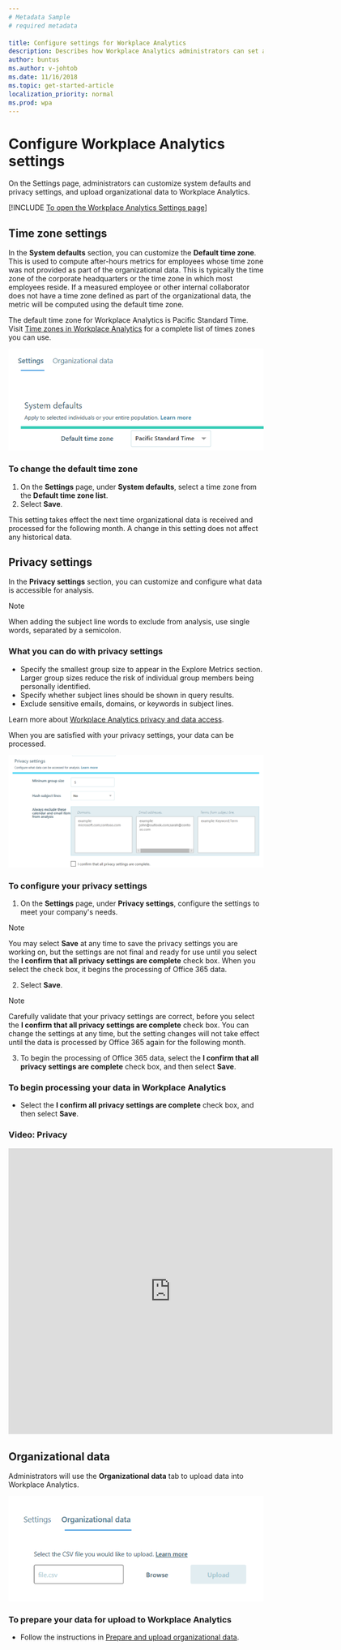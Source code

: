 ```yaml
---
# Metadata Sample
# required metadata

title: Configure settings for Workplace Analytics
description: Describes how Workplace Analytics administrators can set and edit settings in Workplace Analytics. 
author: buntus
ms.author: v-johtob
ms.date: 11/16/2018
ms.topic: get-started-article
localization_priority: normal 
ms.prod: wpa
---
```


# Configure Workplace Analytics settings

On the Settings page, administrators can customize system defaults and privacy settings, and upload organizational data to Workplace Analytics.

[!INCLUDE [To open the Workplace Analytics Settings page](../includes/to-open-wpa.md)]

## Time zone settings
In the **System defaults** section, you can customize the **Default time zone**. This is used to compute after-hours metrics for employees whose time zone was not provided as part of the organizational data. This is typically the time zone of the corporate headquarters or the time zone in which most employees reside. If a measured employee or other internal collaborator does not have a time zone defined as part of the organizational data, the metric will be computed using the default time zone.

The default time zone for Workplace Analytics is Pacific Standard Time. Visit [Time zones in Workplace Analytics](../Use/Timezones-for-workplace-analytics.md) for a complete list of times zones you can use.

![Default time zone](../images/Wpa/use/default-timezone-settings.png)

### To change the default time zone

1. On the **Settings** page, under **System defaults**, select a time zone from the **Default time zone list**.
2. Select **Save**.

This setting takes effect the next time organizational data is received and processed for the following month. A change in this setting does not affect any historical data.

## Privacy settings

In the **Privacy settings** section, you can customize and configure what data is accessible for analysis.

> [!Note]
> When adding the subject line words to exclude from analysis, use single words, separated by a semicolon.

### What you can do with privacy settings

* Specify the smallest group size to appear in the Explore Metrics section. Larger group sizes reduce the risk of individual group members being personally identified.
* Specify whether subject lines should be shown in query results.
* Exclude sensitive emails, domains, or keywords in subject lines.

Learn more about [Workplace Analytics privacy and data access](../privacy/privacy-and-data-access.md).

When you are satisfied with your privacy settings, your data can be processed.

![Privacy settings](../images/Wpa/use/privacy-settings-settings.png)

### To configure your privacy settings

1. On the **Settings** page, under **Privacy settings**, configure the settings to meet your company's needs.

 > [!Note]
 > You may select **Save** at any time to save the privacy settings you are working on, but the settings are not final and ready for use until you select the **I confirm that all privacy settings are complete** check box. When you select the check box, it begins the processing of Office 365 data.

2. Select **Save**.

 > [!Note]
 > Carefully validate that your privacy settings are correct, before you select the **I confirm that all privacy settings are complete** check box. You can change the settings at any time, but the setting changes will not take effect until the data is processed by Office 365 again for the following month.

3. To begin the processing of Office 365 data, select the **I confirm that all privacy settings are complete** check box, and then select **Save**.

### To begin processing your data in Workplace Analytics

* Select the **I confirm all privacy settings are complete** check box, and then select **Save**.

### Video: Privacy

<iframe width="640" height="564" src="https://player.vimeo.com/video/282897705" frameborder="0" allowFullScreen mozallowfullscreen webkitAllowFullScreen></iframe>

## Organizational data

Administrators will use the **Organizational data** tab to upload data into Workplace Analytics.

![Privacy settings](../images/Wpa/use/organizational-data-settings.png)

### To prepare your data for upload to Workplace Analytics

* Follow the instructions in [Prepare and upload organizational data](../setup/upload-organizational-data.md).
